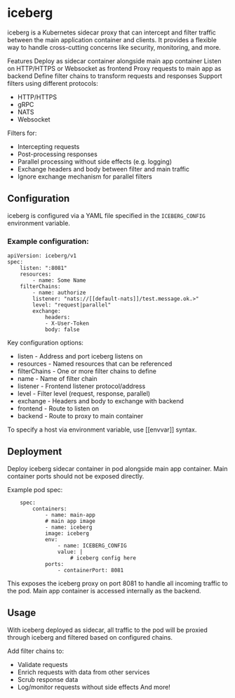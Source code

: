 # iceberg
iceberg is a Kubernetes sidecar proxy that can intercept and filter traffic between the main application container and clients. It provides a flexible way to handle cross-cutting concerns like security, monitoring, and more.

Features
Deploy as sidecar container alongside main app container
Listen on HTTP/HTTPS or Websocket as frontend
Proxy requests to main app as backend
Define filter chains to transform requests and responses
Support filters using different protocols:
- HTTP/HTTPS
- gRPC
- NATS
- Websocket

Filters for:
- Intercepting requests
- Post-processing responses
- Parallel processing without side effects (e.g. logging)
- Exchange headers and body between filter and main traffic
- Ignore exchange mechanism for parallel filters

## Configuration
iceberg is configured via a YAML file specified in the `ICEBERG_CONFIG` environment variable.

### Example configuration:

    apiVersion: iceberg/v1
    spec:
        listen: ":8081"
        resources:
            - name: Some Name
        filterChains:
            - name: authorize
            listener: "nats://[[default-nats]]/test.message.ok.>" 
            level: "request|parallel"
            exchange:
                headers:
                - X-User-Token
                body: false

Key configuration options:
- listen - Address and port iceberg listens on
- resources - Named resources that can be referenced
- filterChains - One or more filter chains to define
- name - Name of filter chain
- listener - Frontend listener protocol/address
- level - Filter level (request, response, parallel)
- exchange - Headers and body to exchange with backend
- frontend - Route to listen on
- backend - Route to proxy to main container

To specify a host via environment variable, use [[envvar]] syntax.

## Deployment

Deploy iceberg sidecar container in pod alongside main app container. Main container ports should not be exposed directly.

Example pod spec:

        spec:
            containers:
                - name: main-app
                # main app image
                - name: iceberg 
                image: iceberg
                env:
                    - name: ICEBERG_CONFIG
                    value: |
                        # iceberg config here
                ports:
                    - containerPort: 8081
        
This exposes the iceberg proxy on port 8081 to handle all incoming traffic to the pod. Main app container is accessed internally as the backend.

## Usage

With iceberg deployed as sidecar, all traffic to the pod will be proxied through iceberg and filtered based on configured chains.

Add filter chains to:
- Validate requests
- Enrich requests with data from other services
- Scrub response data
- Log/monitor requests without side effects
And more!